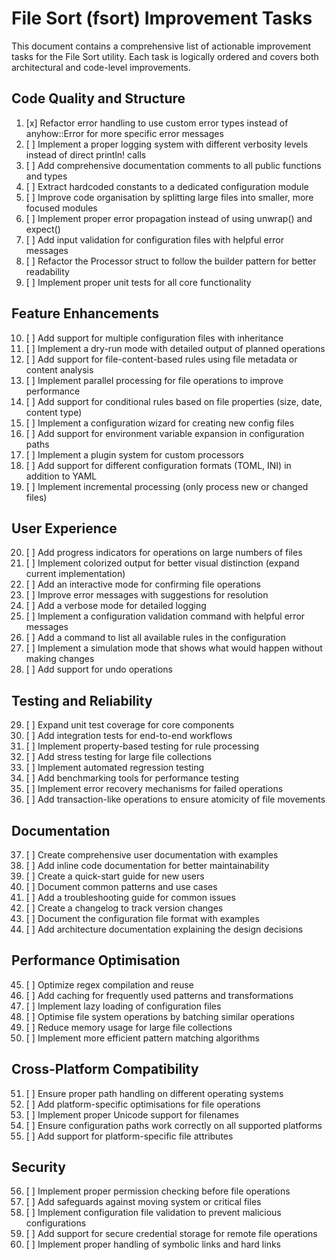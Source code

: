 # File Sort (fsort) Improvement Tasks

This document contains a comprehensive list of actionable improvement tasks for the File Sort utility. Each task is
logically ordered and covers both architectural and code-level improvements.

## Code Quality and Structure

1. [x] Refactor error handling to use custom error types instead of anyhow::Error for more specific error messages
2. [ ] Implement a proper logging system with different verbosity levels instead of direct println! calls
3. [ ] Add comprehensive documentation comments to all public functions and types
4. [ ] Extract hardcoded constants to a dedicated configuration module
5. [ ] Improve code organisation by splitting large files into smaller, more focused modules
6. [ ] Implement proper error propagation instead of using unwrap() and expect()
7. [ ] Add input validation for configuration files with helpful error messages
8. [ ] Refactor the Processor struct to follow the builder pattern for better readability
9. [ ] Implement proper unit tests for all core functionality

## Feature Enhancements

10. [ ] Add support for multiple configuration files with inheritance
11. [ ] Implement a dry-run mode with detailed output of planned operations
12. [ ] Add support for file-content-based rules using file metadata or content analysis
13. [ ] Implement parallel processing for file operations to improve performance
14. [ ] Add support for conditional rules based on file properties (size, date, content type)
15. [ ] Implement a configuration wizard for creating new config files
16. [ ] Add support for environment variable expansion in configuration paths
17. [ ] Implement a plugin system for custom processors
18. [ ] Add support for different configuration formats (TOML, INI) in addition to YAML
19. [ ] Implement incremental processing (only process new or changed files)

## User Experience

20. [ ] Add progress indicators for operations on large numbers of files
21. [ ] Implement colorized output for better visual distinction (expand current implementation)
22. [ ] Add an interactive mode for confirming file operations
23. [ ] Improve error messages with suggestions for resolution
24. [ ] Add a verbose mode for detailed logging
25. [ ] Implement a configuration validation command with helpful error messages
26. [ ] Add a command to list all available rules in the configuration
27. [ ] Implement a simulation mode that shows what would happen without making changes
28. [ ] Add support for undo operations

## Testing and Reliability

29. [ ] Expand unit test coverage for core components
30. [ ] Add integration tests for end-to-end workflows
31. [ ] Implement property-based testing for rule processing
32. [ ] Add stress testing for large file collections
33. [ ] Implement automated regression testing
34. [ ] Add benchmarking tools for performance testing
35. [ ] Implement error recovery mechanisms for failed operations
36. [ ] Add transaction-like operations to ensure atomicity of file movements

## Documentation

37. [ ] Create comprehensive user documentation with examples
38. [ ] Add inline code documentation for better maintainability
39. [ ] Create a quick-start guide for new users
40. [ ] Document common patterns and use cases
41. [ ] Add a troubleshooting guide for common issues
42. [ ] Create a changelog to track version changes
43. [ ] Document the configuration file format with examples
44. [ ] Add architecture documentation explaining the design decisions

## Performance Optimisation

45. [ ] Optimize regex compilation and reuse
46. [ ] Add caching for frequently used patterns and transformations
47. [ ] Implement lazy loading of configuration files
48. [ ] Optimise file system operations by batching similar operations
49. [ ] Reduce memory usage for large file collections
50. [ ] Implement more efficient pattern matching algorithms

## Cross-Platform Compatibility

51. [ ] Ensure proper path handling on different operating systems
52. [ ] Add platform-specific optimisations for file operations
53. [ ] Implement proper Unicode support for filenames
54. [ ] Ensure configuration paths work correctly on all supported platforms
55. [ ] Add support for platform-specific file attributes

## Security

56. [ ] Implement proper permission checking before file operations
57. [ ] Add safeguards against moving system or critical files
58. [ ] Implement configuration file validation to prevent malicious configurations
59. [ ] Add support for secure credential storage for remote file operations
60. [ ] Implement proper handling of symbolic links and hard links
